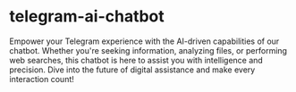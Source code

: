 # telegram-ai-chatbot
Empower your Telegram experience with the AI-driven capabilities of our chatbot. Whether you're seeking information, analyzing files, or performing web searches, this chatbot is here to assist you with intelligence and precision. Dive into the future of digital assistance and make every interaction count!
